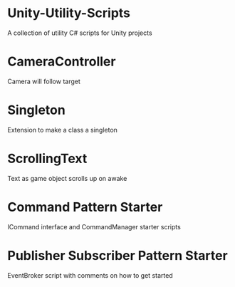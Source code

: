 # Unity-Utility-Scripts
 A collection of utility C# scripts for Unity projects

# CameraController
 Camera will follow target

# Singleton
 Extension to make a class a singleton

# ScrollingText
 Text as game object scrolls up on awake

# Command Pattern Starter
 ICommand interface and CommandManager starter scripts

# Publisher Subscriber Pattern Starter
 EventBroker script with comments on how to get started